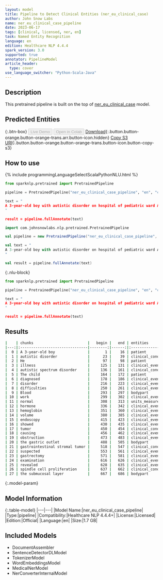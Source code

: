 ```yaml
---
layout: model
title: Pipeline to Detect Clinical Entities (ner_eu_clinical_case)
author: John Snow Labs
name: ner_eu_clinical_case_pipeline
date: 2023-06-17
tags: [clinical, licensed, ner, en]
task: Named Entity Recognition
language: en
edition: Healthcare NLP 4.4.4
spark_version: 3.0
supported: true
annotator: PipelineModel
article_header:
  type: cover
use_language_switcher: "Python-Scala-Java"
---
```


## Description

This pretrained pipeline is built on the top of [ner_eu_clinical_case](https://nlp.johnsnowlabs.com/2023/01/25/ner_eu_clinical_case_en.html) model.

## Predicted Entities



{:.btn-box}
<button class="button button-orange" disabled>Live Demo</button>
<button class="button button-orange" disabled>Open in Colab</button>
[Download](https://s3.amazonaws.com/auxdata.johnsnowlabs.com/clinical/models/ner_eu_clinical_case_pipeline_en_4.4.4_3.0_1686991781983.zip){:.button.button-orange.button-orange-trans.arr.button-icon.hidden}
[Copy S3 URI](s3://auxdata.johnsnowlabs.com/clinical/models/ner_eu_clinical_case_pipeline_en_4.4.4_3.0_1686991781983.zip){:.button.button-orange.button-orange-trans.button-icon.button-copy-s3}

## How to use

<div class="tabs-box" markdown="1">
{% include programmingLanguageSelectScalaPythonNLU.html %}

```python
from sparknlp.pretrained import PretrainedPipeline

pipeline = PretrainedPipeline("ner_eu_clinical_case_pipeline", "en", "clinical/models")

text = "
A 3-year-old boy with autistic disorder on hospital of pediatric ward A at university hospital. He has no family history of illness or autistic spectrum disorder. The child was diagnosed with a severe communication disorder, with social interaction difficulties and sensory processing delay. Blood work was normal (thyroid-stimulating hormone (TSH), hemoglobin, mean corpuscular volume (MCV), and ferritin). Upper endoscopy also showed a submucosal tumor causing subtotal obstruction of the gastric outlet. Because a gastrointestinal stromal tumor was suspected, distal gastrectomy was performed. Histopathological examination revealed spindle cell proliferation in the submucosal layer.
"

result = pipeline.fullAnnotate(text)
```
```scala
import com.johnsnowlabs.nlp.pretrained.PretrainedPipeline

val pipeline = new PretrainedPipeline("ner_eu_clinical_case_pipeline", "en", "clinical/models")

val text = "
A 3-year-old boy with autistic disorder on hospital of pediatric ward A at university hospital. He has no family history of illness or autistic spectrum disorder. The child was diagnosed with a severe communication disorder, with social interaction difficulties and sensory processing delay. Blood work was normal (thyroid-stimulating hormone (TSH), hemoglobin, mean corpuscular volume (MCV), and ferritin). Upper endoscopy also showed a submucosal tumor causing subtotal obstruction of the gastric outlet. Because a gastrointestinal stromal tumor was suspected, distal gastrectomy was performed. Histopathological examination revealed spindle cell proliferation in the submucosal layer.
"

val result = pipeline.fullAnnotate(text)
```

{:.nlu-block}
```python
from sparknlp.pretrained import PretrainedPipeline

pipeline = PretrainedPipeline("ner_eu_clinical_case_pipeline", "en", "clinical/models")

text = "
A 3-year-old boy with autistic disorder on hospital of pediatric ward A at university hospital. He has no family history of illness or autistic spectrum disorder. The child was diagnosed with a severe communication disorder, with social interaction difficulties and sensory processing delay. Blood work was normal (thyroid-stimulating hormone (TSH), hemoglobin, mean corpuscular volume (MCV), and ferritin). Upper endoscopy also showed a submucosal tumor causing subtotal obstruction of the gastric outlet. Because a gastrointestinal stromal tumor was suspected, distal gastrectomy was performed. Histopathological examination revealed spindle cell proliferation in the submucosal layer.
"

result = pipeline.fullAnnotate(text)
```
</div>

## Results

```bash
|    | chunks                         |   begin |   end | entities           |   confidence |
|---:|:-------------------------------|--------:|------:|:-------------------|-------------:|
|  0 | A 3-year-old boy               |       1 |    16 | patient            |     0.733133 |
|  1 | autistic disorder              |      23 |    39 | clinical_condition |     0.5412   |
|  2 | He                             |      97 |    98 | patient            |     0.9991   |
|  3 | illness                        |     125 |   131 | clinical_event     |     0.4956   |
|  4 | autistic spectrum disorder     |     136 |   161 | clinical_condition |     0.5002   |
|  5 | The child                      |     164 |   172 | patient            |     0.82435  |
|  6 | diagnosed                      |     178 |   186 | clinical_event     |     0.9912   |
|  7 | disorder                       |     216 |   223 | clinical_event     |     0.3804   |
|  8 | difficulties                   |     250 |   261 | clinical_event     |     0.3221   |
|  9 | Blood                          |     293 |   297 | bodypart           |     0.7617   |
| 10 | work                           |     299 |   302 | clinical_event     |     0.9361   |
| 11 | normal                         |     308 |   313 | units_measurements |     0.5337   |
| 12 | hormone                        |     336 |   342 | clinical_event     |     0.362    |
| 13 | hemoglobin                     |     351 |   360 | clinical_event     |     0.6106   |
| 14 | volume                         |     380 |   385 | clinical_event     |     0.6226   |
| 15 | endoscopy                      |     415 |   423 | clinical_event     |     0.9917   |
| 16 | showed                         |     430 |   435 | clinical_event     |     0.9904   |
| 17 | tumor                          |     450 |   454 | clinical_condition |     0.5606   |
| 18 | causing                        |     456 |   462 | clinical_event     |     0.7362   |
| 19 | obstruction                    |     473 |   483 | clinical_event     |     0.6198   |
| 20 | the gastric outlet             |     488 |   505 | bodypart           |     0.634967 |
| 21 | gastrointestinal stromal tumor |     518 |   547 | clinical_condition |     0.387833 |
| 22 | suspected                      |     553 |   561 | clinical_event     |     0.8225   |
| 23 | gastrectomy                    |     571 |   581 | clinical_event     |     0.935    |
| 24 | examination                    |     616 |   626 | clinical_event     |     0.9987   |
| 25 | revealed                       |     628 |   635 | clinical_event     |     0.9989   |
| 26 | spindle cell proliferation     |     637 |   662 | clinical_condition |     0.4487   |
| 27 | the submucosal layer           |     667 |   686 | bodypart           |     0.523    |
```

{:.model-param}
## Model Information

{:.table-model}
|---|---|
|Model Name:|ner_eu_clinical_case_pipeline|
|Type:|pipeline|
|Compatibility:|Healthcare NLP 4.4.4+|
|License:|Licensed|
|Edition:|Official|
|Language:|en|
|Size:|1.7 GB|

## Included Models

- DocumentAssembler
- SentenceDetectorDLModel
- TokenizerModel
- WordEmbeddingsModel
- MedicalNerModel
- NerConverterInternalModel